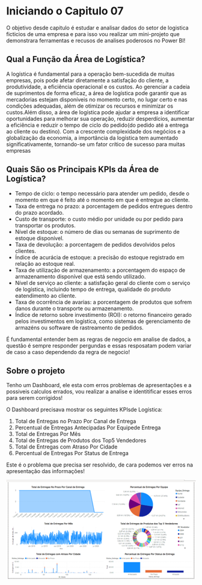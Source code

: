 # Iniciando o Capitulo 07 
O objetivo desde capitulo é estudar e analisar dados do setor de logistica ficticios de uma empresa e para isso vou realizar um mini-projeto que demonstrara ferramentas e recusos de analises poderosos no Power BI!


## Qual a Função da Área de Logística?

A logística é fundamental para a operação bem-sucedida de muitas empresas, pois pode afetar diretamente a satisfação do cliente, a produtividade, a eficiência operacional e os custos. Ao gerenciar a cadeia de suprimentos de forma eficaz, a área de logística pode garantir que  as  mercadorias  estejam  disponíveis  no  momento  certo,  no  lugar  certo  e  nas  condições adequadas, além de otimizar os recursos e minimizar os custos.Além disso, a área de logística pode ajudar a empresa a identificar oportunidades para melhorar sua operação, reduzir desperdícios, aumentar a eficiência e reduzir o tempo de ciclo do pedido(do pedido até a entrega ao cliente ou destino). Com a crescente complexidade dos negócios  e  a  globalização  da  economia,  a importância  da  logística  tem  aumentado significativamente, tornando-se um fator crítico de sucesso para muitas empresas

## Quais São os Principais KPIs da Área de Logística?

* Tempo de ciclo: o tempo necessário para atender um pedido, desde o momento em que é feito até o momento em que é entregue ao cliente.
* Taxa  de  entrega  no  prazo:  a  porcentagem  de  pedidos  entregues  dentro  do  prazo acordado.
* Custo  de  transporte:  o  custo  médio  por  unidade  ou  por  pedido  para  transportar  os produtos.
* Nível de estoque: o número de dias ou semanas de suprimento de estoque disponível.
* Taxa de devolução: a porcentagem de pedidos devolvidos pelos clientes.
* Índice de acurácia de estoque: a precisão do estoque registrado em relação ao estoque real.
* Taxa de utilização de armazenamento: a porcentagem do espaço de armazenamento disponível que está sendo utilizado.
* Nível  de  serviço  ao  cliente:  a  satisfação  geral  do  cliente  com  o  serviço  de  logística, incluindo tempo de entrega, qualidade do produto eatendimento ao cliente.
* Taxa de ocorrência de avarias: a porcentagem de produtos que sofrem danos durante o transporte ou armazenamento.
* Índice  de  retorno  sobre  investimento  (ROI):  o  retorno  financeiro  gerado  pelos investimentos  em  logística,  como  sistemas  de  gerenciamento  de  armazéns  ou  software  de rastreamento de pedidos.

É fundamental entender bem as regras de negocio em analise de dados, a questão é sempre responder pergundas e essas resposatam podem variar de caso a caso dependendo da regra de negocio!


## Sobre o projeto 

Tenho um Dashboard, ele esta com erros problemas de apresentações e a possiveis calculos errados, vou realizar a analise e identitificar esses erros para serem corrigidos!

O Dashboard precisava mostrar os seguintes KPIsde Logística:
1. Total de Entregas no Prazo Por Canal de Entrega
1. Percentual de Entregas Antecipadas Por Equipede Entrega
1. Total de Entregas Por Mês
1. Total de Entregas de Produtos dos Top5 Vendedores
1. Total de Entregas com Atraso Por Cidade
1. Percentual de Entregas Por Status de Entrega


Este é o problema que precisa ser resolvido, de cara podemos ver erros na apresentação das informações!

![imagem](/Parte%201/Cap07/imagem/Dashboard_com_erro.png)